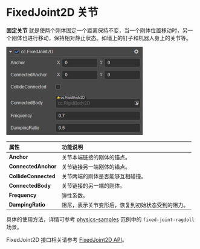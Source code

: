 # FixedJoint2D 关节

**固定关节** 就是使两个刚体固定一个距离保持不变，当一个刚体位置移动时，另一个刚体也进行移动，保持相对静止状态。如墙上的钉子和机器人身上的关节等。

![FixedJoint2D](../image/fixedjoint2d.png)

属性 | 功能说明
:---|:---
**Anchor** | 关节本端链接的刚体的锚点。
**ConnectedAnchor** | 关节链接另一端刚体的锚点。
**CollideConnected**  |  关节两端的刚体是否能够互相碰撞。
**ConnectedBody**  |  关节链接的另一端的刚体。
**Frequency**  |  弹性系数。
**DampingRatio**  | 阻尼，表示关节变形后，恢复到初始状态受到的阻力。

<!-- ![robotShow](../image/robotShow.gif) -->

具体的使用方法，详情可参考 [physics-samples](https://github.com/cocos-creator/physics-samples/tree/v3.x/2d/box2d/assets/cases/example/joints) 范例中的 `fixed-joint-ragdoll` 场景。

FixedJoint2D 接口相关请参考 [FixedJoint2D API](__APIDOC__/zh/classes/physics2d.fixedjoint2d.html)。
